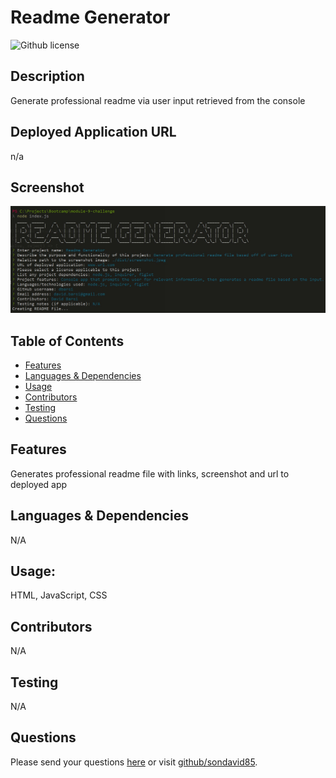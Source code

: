# Readme Generator 
  ![Github license](https://img.shields.io/badge/license--blue.svg)
  ## Description
  Generate professional readme via user input retrieved from the console
  ## Deployed Application URL
  n/a
  ## Screenshot
  ![alt-text](./dist/screenshot.jpeg)
  ## Table of Contents
  * [Features](#features)
  * [Languages & Dependencies](#languagesanddependencies)
  * [Usage](#Usage)
  * [Contributors](#contributors)
  * [Testing](#testing)
  * [Questions](#questions)
  ## Features
  Generates professional readme file with links, screenshot and url to deployed app
  ## Languages & Dependencies
  N/A
  ## Usage:
  HTML, JavaScript, CSS
  ## Contributors
  N/A
  ## Testing
  N/A
  ## Questions
  Please send your questions [here](mailto:sondavid85@yahoo.com?subject=[GitHub]%20Dev%20Connect) or visit [github/sondavid85](https://github.com/sondavid85).
  
